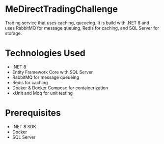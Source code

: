 # MeDirectTradingChallenge

Trading service that uses caching, queueing. It is build with .NET 8 and uses RabbitMQ for message queuing, Redis for caching, and SQL Server for storage.

# Technologies Used

- .NET 8
- Entity Framework Core with SQL Server
- RabbitMQ for message queueing
- Redis for caching
- Docker & Docker Compose for containerization
- xUnit and Moq for unit testing

# Prerequisites

- .NET 8 SDK
- Docker
- SQL Server


